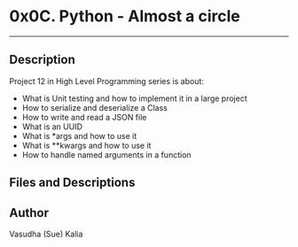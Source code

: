 # 0x0C. Python - Almost a circle
---
## Description

Project 12  in High Level Programming series is about:
* What is Unit testing and how to implement it in a large project
* How to serialize and deserialize a Class
* How to write and read a JSON file
* What is an UUID
* What is *args and how to use it
* What is **kwargs and how to use it
* How to handle named arguments in a function

## Files and Descriptions


## Author
Vasudha (Sue) Kalia 